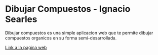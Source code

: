 # Dibujar Compuestos - Ignacio Searles

Dibujar compuestos es una simple aplicacion web que te permite dibujar compuestos organicos en su forma semi-desarrollada.

[Link a la pagina web]()